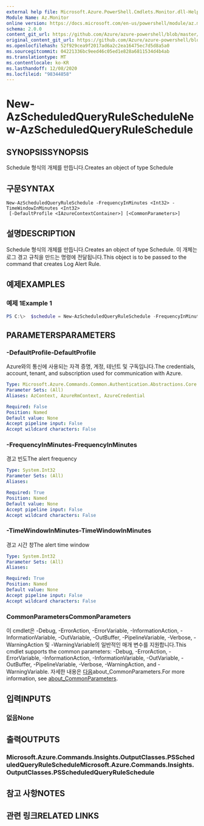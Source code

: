 ```yaml
---
external help file: Microsoft.Azure.PowerShell.Cmdlets.Monitor.dll-Help.xml
Module Name: Az.Monitor
online version: https://docs.microsoft.com/en-us/powershell/module/az.monitor/new-azscheduledqueryruleschedule
schema: 2.0.0
content_git_url: https://github.com/Azure/azure-powershell/blob/master/src/Monitor/Monitor/help/New-AzScheduledQueryRuleSchedule.md
original_content_git_url: https://github.com/Azure/azure-powershell/blob/master/src/Monitor/Monitor/help/New-AzScheduledQueryRuleSchedule.md
ms.openlocfilehash: 52f929cea9f2017ad6a2c2ea16475ec7d5d8a5a0
ms.sourcegitcommit: 04221336bc9eed46c05ed1e828a6811534d4b4ab
ms.translationtype: MT
ms.contentlocale: ko-KR
ms.lasthandoff: 12/08/2020
ms.locfileid: "98344858"
---
```

# <span data-ttu-id="08b27-101">New-AzScheduledQueryRuleSchedule</span><span class="sxs-lookup"><span data-stu-id="08b27-101">New-AzScheduledQueryRuleSchedule</span></span>

## <span data-ttu-id="08b27-102">SYNOPSIS</span><span class="sxs-lookup"><span data-stu-id="08b27-102">SYNOPSIS</span></span>
<span data-ttu-id="08b27-103">Schedule 형식의 개체를 만듭니다.</span><span class="sxs-lookup"><span data-stu-id="08b27-103">Creates an object of type Schedule</span></span>

## <span data-ttu-id="08b27-104">구문</span><span class="sxs-lookup"><span data-stu-id="08b27-104">SYNTAX</span></span>

```
New-AzScheduledQueryRuleSchedule -FrequencyInMinutes <Int32> -TimeWindowInMinutes <Int32>
 [-DefaultProfile <IAzureContextContainer>] [<CommonParameters>]
```

## <span data-ttu-id="08b27-105">설명</span><span class="sxs-lookup"><span data-stu-id="08b27-105">DESCRIPTION</span></span>
<span data-ttu-id="08b27-106">Schedule 형식의 개체를 만듭니다.</span><span class="sxs-lookup"><span data-stu-id="08b27-106">Creates an object of type Schedule.</span></span>
<span data-ttu-id="08b27-107">이 개체는 로그 경고 규칙을 만드는 명령에 전달됩니다.</span><span class="sxs-lookup"><span data-stu-id="08b27-107">This object is to be passed to the command that creates Log Alert Rule.</span></span>

## <span data-ttu-id="08b27-108">예제</span><span class="sxs-lookup"><span data-stu-id="08b27-108">EXAMPLES</span></span>

### <span data-ttu-id="08b27-109">예제 1</span><span class="sxs-lookup"><span data-stu-id="08b27-109">Example 1</span></span>
```powershell
PS C:\>  $schedule = New-AzScheduledQueryRuleSchedule -FrequencyInMinutes 15 -TimeWindowInMinutes 15
```

## <span data-ttu-id="08b27-110">PARAMETERS</span><span class="sxs-lookup"><span data-stu-id="08b27-110">PARAMETERS</span></span>

### <span data-ttu-id="08b27-111">-DefaultProfile</span><span class="sxs-lookup"><span data-stu-id="08b27-111">-DefaultProfile</span></span>
<span data-ttu-id="08b27-112">Azure와의 통신에 사용되는 자격 증명, 계정, 테넌트 및 구독입니다.</span><span class="sxs-lookup"><span data-stu-id="08b27-112">The credentials, account, tenant, and subscription used for communication with Azure.</span></span>

```yaml
Type: Microsoft.Azure.Commands.Common.Authentication.Abstractions.Core.IAzureContextContainer
Parameter Sets: (All)
Aliases: AzContext, AzureRmContext, AzureCredential

Required: False
Position: Named
Default value: None
Accept pipeline input: False
Accept wildcard characters: False
```

### <span data-ttu-id="08b27-113">-FrequencyInMinutes</span><span class="sxs-lookup"><span data-stu-id="08b27-113">-FrequencyInMinutes</span></span>
<span data-ttu-id="08b27-114">경고 빈도</span><span class="sxs-lookup"><span data-stu-id="08b27-114">The alert frequency</span></span>

```yaml
Type: System.Int32
Parameter Sets: (All)
Aliases:

Required: True
Position: Named
Default value: None
Accept pipeline input: False
Accept wildcard characters: False
```

### <span data-ttu-id="08b27-115">-TimeWindowInMinutes</span><span class="sxs-lookup"><span data-stu-id="08b27-115">-TimeWindowInMinutes</span></span>
<span data-ttu-id="08b27-116">경고 시간 창</span><span class="sxs-lookup"><span data-stu-id="08b27-116">The alert time window</span></span>

```yaml
Type: System.Int32
Parameter Sets: (All)
Aliases:

Required: True
Position: Named
Default value: None
Accept pipeline input: False
Accept wildcard characters: False
```

### <span data-ttu-id="08b27-117">CommonParameters</span><span class="sxs-lookup"><span data-stu-id="08b27-117">CommonParameters</span></span>
<span data-ttu-id="08b27-118">이 cmdlet은 -Debug, -ErrorAction, -ErrorVariable, -InformationAction, -InformationVariable, -OutVariable, -OutBuffer, -PipelineVariable, -Verbose, -WarningAction 및 -WarningVariable의 일반적인 매개 변수를 지원합니다.</span><span class="sxs-lookup"><span data-stu-id="08b27-118">This cmdlet supports the common parameters: -Debug, -ErrorAction, -ErrorVariable, -InformationAction, -InformationVariable, -OutVariable, -OutBuffer, -PipelineVariable, -Verbose, -WarningAction, and -WarningVariable.</span></span> <span data-ttu-id="08b27-119">자세한 내용은 [다음](http://go.microsoft.com/fwlink/?LinkID=113216)about_CommonParameters.</span><span class="sxs-lookup"><span data-stu-id="08b27-119">For more information, see [about_CommonParameters](http://go.microsoft.com/fwlink/?LinkID=113216).</span></span>

## <span data-ttu-id="08b27-120">입력</span><span class="sxs-lookup"><span data-stu-id="08b27-120">INPUTS</span></span>

### <span data-ttu-id="08b27-121">없음</span><span class="sxs-lookup"><span data-stu-id="08b27-121">None</span></span>

## <span data-ttu-id="08b27-122">출력</span><span class="sxs-lookup"><span data-stu-id="08b27-122">OUTPUTS</span></span>

### <span data-ttu-id="08b27-123">Microsoft.Azure.Commands.Insights.OutputClasses.PSScheduledQueryRuleSchedule</span><span class="sxs-lookup"><span data-stu-id="08b27-123">Microsoft.Azure.Commands.Insights.OutputClasses.PSScheduledQueryRuleSchedule</span></span>

## <span data-ttu-id="08b27-124">참고 사항</span><span class="sxs-lookup"><span data-stu-id="08b27-124">NOTES</span></span>

## <span data-ttu-id="08b27-125">관련 링크</span><span class="sxs-lookup"><span data-stu-id="08b27-125">RELATED LINKS</span></span>
